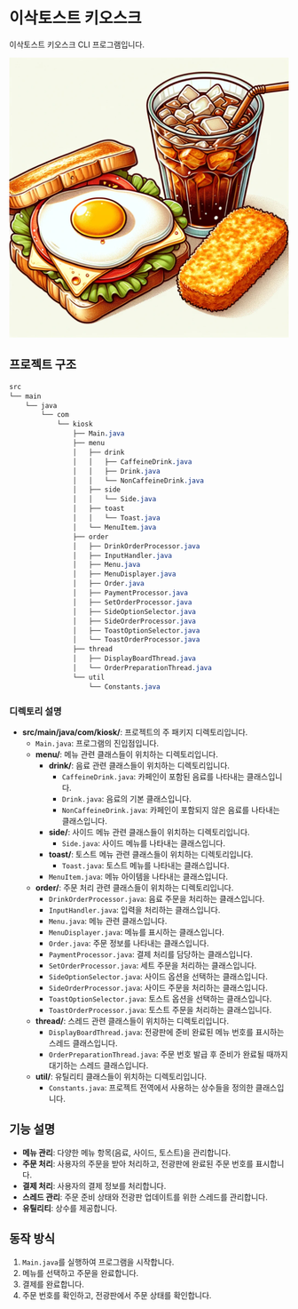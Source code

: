 # 이삭토스트 키오스크

이삭토스트 키오스크 CLI 프로그램입니다.

![Toast, Hash Brown, and Cola](src/images/toast_hashbrown_cola.webp)

## 프로젝트 구조
````css
src
└── main
    └── java
        └── com
            └── kiosk
                ├── Main.java
                ├── menu
                │   ├── drink
                │   │   ├── CaffeineDrink.java
                │   │   ├── Drink.java
                │   │   └── NonCaffeineDrink.java
                │   ├── side
                │   │   └── Side.java
                │   ├── toast
                │   │   └── Toast.java
                │   └── MenuItem.java
                ├── order
                │   ├── DrinkOrderProcessor.java
                │   ├── InputHandler.java
                │   ├── Menu.java
                │   ├── MenuDisplayer.java
                │   ├── Order.java
                │   ├── PaymentProcessor.java
                │   ├── SetOrderProcessor.java
                │   ├── SideOptionSelector.java
                │   ├── SideOrderProcessor.java
                │   ├── ToastOptionSelector.java
                │   └── ToastOrderProcessor.java
                ├── thread
                │   ├── DisplayBoardThread.java
                │   └── OrderPreparationThread.java
                └── util
                    └── Constants.java

````

### 디렉토리 설명

- **src/main/java/com/kiosk/**: 프로젝트의 주 패키지 디렉토리입니다.
    - `Main.java`: 프로그램의 진입점입니다.
    - **menu/**: 메뉴 관련 클래스들이 위치하는 디렉토리입니다.
        - **drink/**: 음료 관련 클래스들이 위치하는 디렉토리입니다.
            - `CaffeineDrink.java`: 카페인이 포함된 음료를 나타내는 클래스입니다.
            - `Drink.java`: 음료의 기본 클래스입니다.
            - `NonCaffeineDrink.java`: 카페인이 포함되지 않은 음료를 나타내는 클래스입니다.
        - **side/**: 사이드 메뉴 관련 클래스들이 위치하는 디렉토리입니다.
            - `Side.java`: 사이드 메뉴를 나타내는 클래스입니다.
        - **toast/**: 토스트 메뉴 관련 클래스들이 위치하는 디렉토리입니다.
            - `Toast.java`: 토스트 메뉴를 나타내는 클래스입니다.
        - `MenuItem.java`: 메뉴 아이템을 나타내는 클래스입니다.
    - **order/**: 주문 처리 관련 클래스들이 위치하는 디렉토리입니다.
        - `DrinkOrderProcessor.java`: 음료 주문을 처리하는 클래스입니다.
        - `InputHandler.java`: 입력을 처리하는 클래스입니다.
        - `Menu.java`: 메뉴 관련 클래스입니다.
        - `MenuDisplayer.java`: 메뉴를 표시하는 클래스입니다.
        - `Order.java`: 주문 정보를 나타내는 클래스입니다.
        - `PaymentProcessor.java`: 결제 처리를 담당하는 클래스입니다.
        - `SetOrderProcessor.java`: 세트 주문을 처리하는 클래스입니다.
        - `SideOptionSelector.java`: 사이드 옵션을 선택하는 클래스입니다.
        - `SideOrderProcessor.java`: 사이드 주문을 처리하는 클래스입니다.
        - `ToastOptionSelector.java`: 토스트 옵션을 선택하는 클래스입니다.
        - `ToastOrderProcessor.java`: 토스트 주문을 처리하는 클래스입니다.
    - **thread/**: 스레드 관련 클래스들이 위치하는 디렉토리입니다.
        - `DisplayBoardThread.java`: 전광판에 준비 완료된 메뉴 번호를 표시하는 스레드 클래스입니다.
        - `OrderPreparationThread.java`: 주문 번호 발급 후 준비가 완료될 때까지 대기하는 스레드 클래스입니다.
    - **util/**: 유틸리티 클래스들이 위치하는 디렉토리입니다.
        - `Constants.java`: 프로젝트 전역에서 사용하는 상수들을 정의한 클래스입니다.

## 기능 설명

- **메뉴 관리**: 다양한 메뉴 항목(음료, 사이드, 토스트)을 관리합니다.
- **주문 처리**: 사용자의 주문을 받아 처리하고, 전광판에 완료된 주문 번호를 표시합니다.
- **결제 처리**: 사용자의 결제 정보를 처리합니다.
- **스레드 관리**: 주문 준비 상태와 전광판 업데이트를 위한 스레드를 관리합니다.
- **유틸리티**: 상수를 제공합니다.

## 동작 방식

1. `Main.java`를 실행하여 프로그램을 시작합니다.
2. 메뉴를 선택하고 주문을 완료합니다.
3. 결제를 완료합니다.
4. 주문 번호를 확인하고, 전광판에서 주문 상태를 확인합니다.

